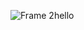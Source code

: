 ![Frame 2hello](https://user-images.githubusercontent.com/31367048/156895411-2b9c2791-e95d-4e30-a0c9-23f32cd231f7.png)
